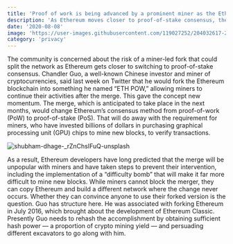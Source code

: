 ```yaml
---
title: 'Proof of work is being advanced by a prominent miner as the Ethereum merger draws near.'
description: 'As Ethereum moves closer to proof-of-stake consensus, the community is concerned about the possibility of a miner-led fork splitting the network.'
date: '2020-08-08'
image: 'https://user-images.githubusercontent.com/119027252/204032617-277569d6-1f35-4772-aae9-83a858cfd188.png'
category: 'privacy'
---
```


The community is concerned about the risk of a miner-led fork that could split the network as Ethereum gets closer to switching to proof-of-stake consensus. Chandler Guo, a well-known Chinese investor and miner of cryptocurrencies, said last week on Twitter that he would fork the Ethereum blockchain into something he named “ETH POW,” allowing miners to continue their activities after the merge. This gave the concept new momentum. The merge, which is anticipated to take place in the next months, would change Ethereum’s consensus method from proof-of-work (PoW) to proof-of-stake (PoS). That will do away with the requirement for miners, who have invested billions of dollars in purchasing graphical processing unit (GPU) chips to mine new blocks, to verify transactions.

![shubham-dhage-_rZnChsIFuQ-unsplash](https://user-images.githubusercontent.com/119027252/204039952-c09514a7-4208-4e29-9fe6-77a762726df9.jpg)

As a result, Ethereum developers have long predicted that the merge will be unpopular with miners and have taken steps to prevent their intervention, including the implementation of a “difficulty bomb” that will make it far more difficult to mine new blocks. While miners cannot block the merger, they can copy Ethereum and build a different network where the change never occurs. Whether they can convince anyone to use their forked version is the question. Guo has structure here. He was associated with forking Ethereum in July 2016, which brought about the development of Ethereum Classic. Presently Guo needs to rehash the accomplishment by obtaining sufficient hash power — a proportion of crypto mining yield — and persuading different excavators to go along with him.

